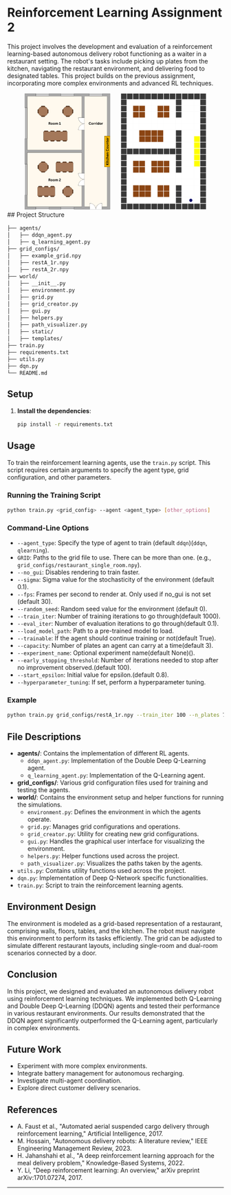 
# Reinforcement Learning Assignment 2

This project involves the development and evaluation of a reinforcement learning-based autonomous delivery robot functioning as a waiter in a restaurant setting. The robot's tasks include picking up plates from the kitchen, navigating the restaurant environment, and delivering food to designated tables. This project builds on the previous assignment, incorporating more complex environments and advanced RL techniques.

<div style="text-align: center;">
    <img src="restA_floorplan.png" alt="Restaurant Floor Plan" width="200" style="display: inline-block; margin-right: 20px;"/>
    <img src="restA_grid.png" alt="Restaurant Grid" width="200" style="display: inline-block;"/>
</div>
## Project Structure

```
├── agents/
│   ├── ddqn_agent.py
│   ├── q_learning_agent.py
├── grid_configs/
│   ├── example_grid.npy
│   ├── restA_1r.npy
│   ├── restA_2r.npy
├── world/
│   ├── __init__.py
│   ├── environment.py
│   ├── grid.py
│   ├── grid_creator.py
│   ├── gui.py
│   ├── helpers.py
│   ├── path_visualizer.py
│   ├── static/
│   ├── templates/
├── train.py
├── requirements.txt
├── utils.py
├── dqn.py
└── README.md

```

## Setup
 
1. **Install the dependencies**:
    ```sh
    pip install -r requirements.txt
    ```

## Usage

To train the reinforcement learning agents, use the `train.py` script. This script requires certain arguments to specify the agent type, grid configuration, and other parameters.

### Running the Training Script

```sh
python train.py <grid_config> --agent <agent_type> [other_options]
```

### Command-Line Options

- `--agent_type`: Specify the type of agent to train (default `ddqn`)(`ddqn`, `qlearning`).
- `GRID`: Paths to the grid file to use. There can be more than one. (e.g., `grid_configs/restaurant_single_room.npy`).
- `--no_gui`: Disables rendering to train faster.
- `--sigma`: Sigma value for the stochasticity of the environment (default 0.1).
- `--fps`: Frames per second to render at. Only used if no_gui is not set (default 30).
- `--random_seed`: Random seed value for the environment (default 0).
- `--train_iter`: Number of training iterations to go through(default 1000).
- `--eval_iter`: Number of evaluation iterations to go through(default 0.1).
- `--load_model_path`: Path to a pre-trained model to load.
- `--trainable`: If the agent should continue training or not(default True).
- `--capacity`: Number of plates an agent can carry at a time(default 3).
- `--experiment_name`: Optional experiment name(default None)().
- `--early_stopping_threshold`: Number of iterations needed to stop after no improvement observed.(default 100).
- `--start_epsilon`: Initial value for epsilon.(default 0.8).
- `--hyperparameter_tuning`: If set, perform a hyperparameter tuning.



### Example

```sh
python train.py grid_configs/restA_1r.npy --train_iter 100 --n_plates 7 --fps 30 --sigma 0.1 --eval_iter 10 --random_seed 5 --agent_type ddqn --start_epsilon 0.7
```

## File Descriptions

- **agents/**: Contains the implementation of different RL agents.
  - `ddqn_agent.py`: Implementation of the Double Deep Q-Learning agent.
  - `q_learning_agent.py`: Implementation of the Q-Learning agent.
- **grid_configs/**: Various grid configuration files used for training and testing the agents.
- **world/**: Contains the environment setup and helper functions for running the simulations.
  - `environment.py`: Defines the environment in which the agents operate.
  - `grid.py`: Manages grid configurations and operations.
  - `grid_creator.py`: Utility for creating new grid configurations.
  - `gui.py`: Handles the graphical user interface for visualizing the environment.
  - `helpers.py`: Helper functions used across the project.
  - `path_visualizer.py`: Visualizes the paths taken by the agents.
- `utils.py`: Contains utility functions used across the project.
- `dqn.py`: Implementation of Deep Q-Network specific functionalities.
- `train.py`: Script to train the reinforcement learning agents.

## Environment Design

The environment is modeled as a grid-based representation of a restaurant, comprising walls, floors, tables, and the kitchen. The robot must navigate this environment to perform its tasks efficiently. The grid can be adjusted to simulate different restaurant layouts, including single-room and dual-room scenarios connected by a door.


## Conclusion

In this project, we designed and evaluated an autonomous delivery robot using reinforcement learning techniques. We implemented both Q-Learning and Double Deep Q-Learning (DDQN) agents and tested their performance in various restaurant environments. Our results demonstrated that the DDQN agent significantly outperformed the Q-Learning agent, particularly in complex environments.

## Future Work

- Experiment with more complex environments.
- Integrate battery management for autonomous recharging.
- Investigate multi-agent coordination.
- Explore direct customer delivery scenarios.

## References

- A. Faust et al., "Automated aerial suspended cargo delivery through reinforcement learning," Artificial Intelligence, 2017.
- M. Hossain, "Autonomous delivery robots: A literature review," IEEE Engineering Management Review, 2023.
- H. Jahanshahi et al., "A deep reinforcement learning approach for the meal delivery problem," Knowledge-Based Systems, 2022.
- Y. Li, "Deep reinforcement learning: An overview," arXiv preprint arXiv:1701.07274, 2017.

---
